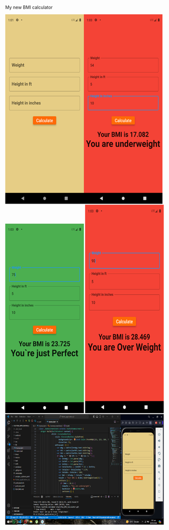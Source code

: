 My new BMI calculator
<div height="700" width="1200" ><img src="android\Screenshot_1711612902.png" height = "600" width = "250"><img src="android\Screenshot_1711612992.png" height = "600" width = "250"><img src="android\Screenshot_1711613003.png" height = "600" width = "250">
<img src="android\Screenshot_1711613013.png" height="660" width="250"></div>
<img src="android\screen.png" height = "350" width = "550">

